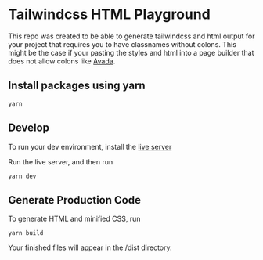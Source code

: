 # Tailwindcss HTML Playground

This repo was created to be able to generate tailwindcss and html output for your project that requires you to have classnames without colons. This might be the case if your pasting the styles and html into a page builder that does not allow colons like [Avada](https://theme-fusion.com/).

## Install packages using yarn

```
yarn
```

## Develop

To run your dev environment, install the [live server](https://marketplace.visualstudio.com/items?itemName=ritwickdey.LiveServer)

Run the live server, and then run

```
yarn dev
```

## Generate Production Code

To generate HTML and minified CSS, run

```
yarn build
```

Your finished files will appear in the /dist directory.
